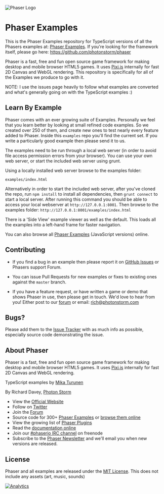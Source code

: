 ![Phaser Logo](http://www.photonstorm.com/wp-content/uploads/2013/09/phaser_10_release.jpg)

# Phaser Examples

This is the Phaser Examples repository for TypeScript versions of all the Phasers examples at: [Phaser Examples](https://github.com/photonstorm/phaser-examples).
If you're looking for the framework itself, please go here: https://github.com/photonstorm/phaser

Phaser is a fast, free and fun open source game framework for making desktop and mobile browser HTML5 games. It uses [Pixi.js](https://github.com/GoodBoyDigital/pixi.js/) internally for fast 2D Canvas and WebGL rendering. This repository is specifically for all of the Examples we produce to go with it.

NOTE: I use the issues page heavily to follow what examples are converted and what's generally going on with the TypeScript examples :)

## Learn By Example

Phaser comes with an ever growing suite of Examples. Personally we feel that you learn better by looking at small refined code examples. So we created over 250 of them, and create new ones to test nearly every feature added to Phaser. Inside this `examples` repo you'll find the current set. If you write a particularly good example then please send it to us.

The examples need to be run through a local web server (in order to avoid file access permission errors from your browser). You can use your own web server, or start the included web server using grunt.

Using a locally installed web server browse to the examples folder:

    examples/index.html

Alternatively in order to start the included web server, after you've cloned the repo, run `npm install` to install all dependencies, then `grunt connect` to start a local server. After running this command you should be able to access your local webserver at `http://127.0.0.1:8001`. Then browse to the examples folder: `http://127.0.0.1:8001/examples/index.html`

There is a 'Side View' example viewer as well as the default. This loads all the examples into a left-hand frame for faster navigation.

You can also browse all [Phaser Examples](http://phaser.io/examples) (JavaScript versions) online.


## Contributing

- If you find a bug in an example then please report it on [GitHub Issues][issues] or Phasers support Forum.

- You can issue Pull Requests for new examples or fixes to existing ones against the `master` branch.

- If you have a feature request, or have written a game or demo that shows Phaser in use, then please get in touch. We'd love to hear from you! Either post to our [forum][forum] or email: rich@photonstorm.com


## Bugs?

Please add them to the [Issue Tracker][issues] with as much info as possible, especially source code demonstrating the issue.


## About Phaser

Phaser is a fast, free and fun open source game framework for making desktop and mobile browser HTML5 games. It uses [Pixi.js](https://github.com/GoodBoyDigital/pixi.js/) internally for fast 2D Canvas and WebGL rendering.

TypeScript examples by [Mika Turunen](https://github.com/mikaturunen/)


By Richard Davey, [Photon Storm](http://www.photonstorm.com)

* View the [Official Website](http://phaser.io)
* Follow on [Twitter](https://twitter.com/photonstorm)
* Join the [Forum](http://www.html5gamedevs.com/forum/14-phaser/)
* Source code for 300+ [Phaser Examples](https://github.com/photonstorm/phaser-examples) or [browse them online](http://examples.phaser.io)
* View the growing list of [Phaser Plugins](https://github.com/photonstorm/phaser-plugins)
* Read the [documentation online](http://docs.phaser.io)
* Join our [#phaserio IRC channel](http://www.html5gamedevs.com/topic/4470-official-phaserio-irc-channel-phaserio-on-freenode/) on freenode
* Subscribe to the [Phaser Newsletter](https://confirmsubscription.com/h/r/369DE48E3E86AF1E) and we'll email you when new versions are released.


## License

Phaser and all examples are released under the [MIT License](http://opensource.org/licenses/MIT). This does not include any assets (art, music, sounds)

[issues]: https://github.com/mikaturunen/phaser-examples-typescript/issues
[contribute]: https://github.com/photonstorm/phaser/blob/master/CONTRIBUTING.md
[phaser]: https://github.com/photonstorm/phaser-examples
[forum]: http://www.html5gamedevs.com/forum/14-phaser/

[![Analytics](https://ga-beacon.appspot.com/UA-44006568-2/phaser/index)](https://github.com/igrigorik/ga-beacon)

